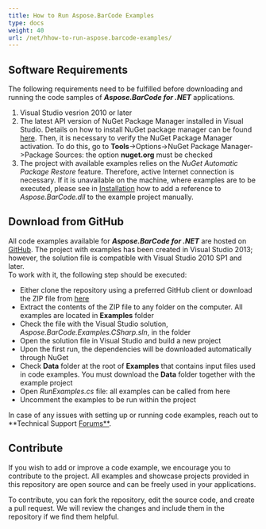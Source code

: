```yaml
---
title: How to Run Aspose.BarCode Examples
type: docs
weight: 40
url: /net/hhow-to-run-aspose.barcode-examples/
---
```


## **Software Requirements**
The following requirements need to be fulfilled before downloading and running the code samples of ***Aspose.BarCode for .NET*** applications.

1. Visual Studio vesrion 2010 or later
2. The latest API version of NuGet Package Manager installed in Visual Studio. Details on how to install NuGet package manager can be found [here](<http://docs.nuget.org/ndocs/guides/install-nuget>). Then, it is necessary to verify the NuGet Package Manager activation. To do this, go to **Tools**->Options->NuGet Package Manager->Package Sources: the option **nuget.org** must be checked 
4. The project with available examples relies on the *NuGet Automatic Package Restore* feature. Therefore, active Internet connection is necessary. If it is unavailable on the machine, where examples are to be executed, please see in [Installation](https://docs.aspose.com/barcode/net/installation/) how to add a reference to *Aspose.BarCode.dll* to the example project manually.

## **Download from GitHub**
All code examples available for ***Aspose.BarCode for .NET*** are hosted on [GitHub](https://github.com/aspose-barcode/Aspose.BarCode-for-.NET). The project with examples has been created in Visual Studio 2013; however, the solution file is compatible with Visual Studio 2010 SP1 and later.  
To work with it, the following step should be executed:
- Either clone the repository using a preferred GitHub client or download the ZIP file from [here](https://github.com/aspose-barcode/Aspose.BarCode-for-.NET/archive/master.zip)
- Extract the contents of the ZIP file to any folder on the computer. All examples are located in **Examples** folder
- Check the file with the Visual Studio solution, *Aspose.BarCode.Examples.CSharp.sln*, in the folder
- Open the solution file in Visual Studio and build a new project
- Upon the first run, the dependencies will be downloaded automatically through NuGet
- Check **Data** folder at the root of **Examples** that contains input files used in code examples. You must download the **Data** folder together with the example project <!--this is unclear-->
- Open *RunExamples.cs* file: all examples can be called from here
- Uncomment the examples to be run within the project

In case of any issues with setting up or running code examples, reach out to **Technical Support [Forums**](https://forum.aspose.com/c/barcode).
## **Contribute**
If you wish to add or improve a code example, we encourage you to contribute to the project. All examples and showcase projects provided in this repository are open source and can be freely used in your applications.

To contribute, you can fork the repository, edit the source code, and create a pull request. We will review the changes and include them in the repository if we find them helpful.
